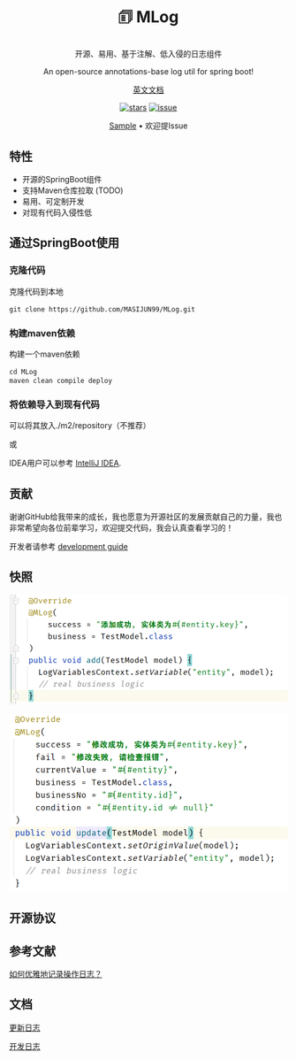 # <p align="center">🗊 MLog</a></p>


<p align="center">开源、易用、基于注解、低入侵的日志组件</p>
<p align="center">An open-source annotations-base log util for spring boot!</p>

<p align="center">
    <a href="./readme_zh_cn.md">英文文档</a>
</p>

<p align="center">
  <a href="https://github.com/MASIJUN99/MLog/stargazers"><img alt="stars" src="https://img.shields.io/github/stars/MASIJUN99/MLog" /></a>
  <a href="https://github.com/MASIJUN99/MLog/stargazers"><img alt="issue" src="https://img.shields.io/github/issues/MASIJUN99/Mlog"/></a>

</p>

<p align="center">
  <a href="./sample">Sample</a> •
  欢迎提Issue
</p>

## 特性

* 开源的SpringBoot组件
* 支持Maven仓库拉取 (TODO)
* 易用、可定制开发
* 对现有代码入侵性低

## 通过SpringBoot使用

### 克隆代码

克隆代码到本地

```shell
git clone https://github.com/MASIJUN99/MLog.git
```

### 构建maven依赖

构建一个maven依赖

```shell
cd MLog
maven clean compile deploy
```

### 将依赖导入到现有代码

可以将其放入./m2/repository（不推荐）

或

IDEA用户可以参考 [IntelliJ IDEA](https://www.jetbrains.com/help/idea/2022.3/library.html).

## 贡献

谢谢GitHub给我带来的成长，我也愿意为开源社区的发展贡献自己的力量，我也非常希望向各位前辈学习，欢迎提交代码，我会认真查看学习的！

开发者请参考 [development guide](documents/development.md)

## 快照

![img.png](imgs/snapshot1.png)

![img2.png](imgs/snapshot2.png)

## 开源协议

## 参考文献

[如何优雅地记录操作日志？](https://mp.weixin.qq.com/s/JC51S_bI02npm4CE5NEEow)

## 文档

[更新日志](documents/update_log.md)

[开发日志](documents/development_log.md)

